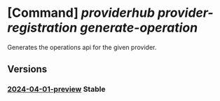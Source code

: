 # [Command] _providerhub provider-registration generate-operation_

Generates the operations api for the given provider.

## Versions

### [2024-04-01-preview](/Resources/mgmt-plane/L3N1YnNjcmlwdGlvbnMve30vcHJvdmlkZXJzL21pY3Jvc29mdC5wcm92aWRlcmh1Yi9wcm92aWRlcnJlZ2lzdHJhdGlvbnMve30vZ2VuZXJhdGVvcGVyYXRpb25z/2024-04-01-preview.xml) **Stable**

<!-- mgmt-plane /subscriptions/{}/providers/microsoft.providerhub/providerregistrations/{}/generateoperations 2024-04-01-preview -->
